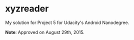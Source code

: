 # xyzreader

My solution for Project 5 for Udacity's Android Nanodegree.

**Note**: Approved on August 29th, 2015.
